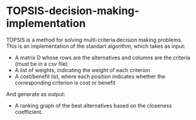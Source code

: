 # TOPSIS-decision-making-implementation
TOPSIS is a method for solving multi-criteria decision making problems.  
This is an implementation of the standart algorithm, which takes as input:
  - A matrix D whose rows are the alternatives and columns are the criteria (must be in a csv file)
  - A list of weights, indicating the weight of each criterion
  - A cost/benefit list, where each position indicates whether the corresponding criterion is cost or benefit

    
And generate as output:
  - A ranking graph of the best alternatives based on the closeness coefficient.
